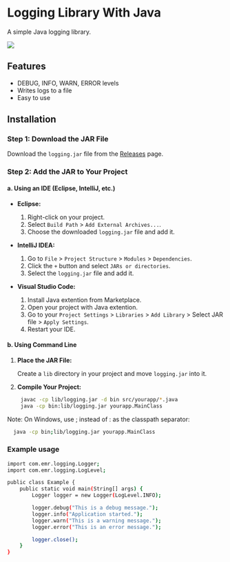# Logging Library With Java

A simple Java logging library.

[![](https://jitpack.io/v/EmrD/java-logging-package.svg)](https://jitpack.io/#EmrD/java-logging-package)

## Features

- DEBUG, INFO, WARN, ERROR levels
- Writes logs to a file
- Easy to use

## Installation

### Step 1: Download the JAR File

Download the `logging.jar` file from the [Releases](https://github.com/EmrD/java-logging-package/releases/tag/v1.0.0) page.

### Step 2: Add the JAR to Your Project

#### a. Using an IDE (Eclipse, IntelliJ, etc.)

- **Eclipse:**
  1. Right-click on your project.
  2. Select `Build Path` > `Add External Archives...`.
  3. Choose the downloaded `logging.jar` file and add it.

- **IntelliJ IDEA:**
  1. Go to `File` > `Project Structure` > `Modules` > `Dependencies`.
  2. Click the `+` button and select `JARs or directories`.
  3. Select the `logging.jar` file and add it.
 
- **Visual Studio Code:**
  1. Install Java extention from Marketplace.
  2. Open your project with Java extention.
  3. Go to your `Project Settings` > `Libraries` > `Add Library` > Select JAR file > `Apply Settings`.
  4. Restart your IDE.

#### b. Using Command Line

1. **Place the JAR File:**

   Create a `lib` directory in your project and move `logging.jar` into it.

2. **Compile Your Project:**

   ```bash
    javac -cp lib/logging.jar -d bin src/yourapp/*.java
    java -cp bin:lib/logging.jar yourapp.MainClass
   ```

Note: On Windows, use ; instead of : as the classpath separator:

```bash
  java -cp bin;lib/logging.jar yourapp.MainClass
```

### Example usage

```bash
import com.emr.logging.Logger;
import com.emr.logging.LogLevel;

public class Example {
    public static void main(String[] args) {
        Logger logger = new Logger(LogLevel.INFO);

        logger.debug("This is a debug message.");
        logger.info("Application started.");
        logger.warn("This is a warning message.");
        logger.error("This is an error message.");

        logger.close(); 
    }
}
```
